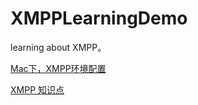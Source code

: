 # XMPPLearningDemo
learning about XMPP。


[Mac下，XMPP环境配置](http://www.jianshu.com/p/40f6121daa15)

[XMPP 知识点](http://www.jianshu.com/p/6066d7f625c4)




